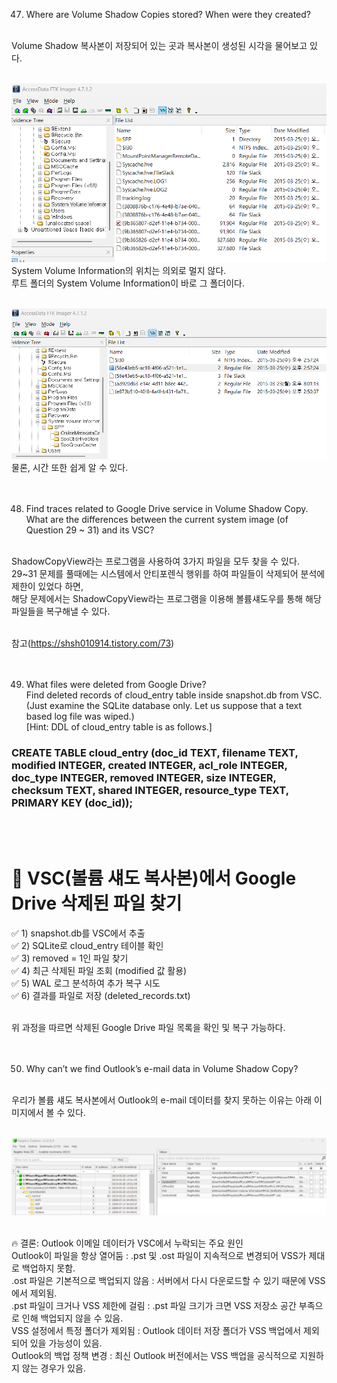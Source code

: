 47. Where are Volume Shadow Copies stored? When were they created?<br><br>

Volume Shadow 복사본이 저장되어 있는 곳과 복사본이 생성된 시각을 물어보고 있다.<br><br>

![alt text](1.png)<br>
System Volume Information의 위치는 의외로 멀지 않다.<br>
루트 폴더의 System Volume Information이 바로 그 폴더이다.<br><br>

![alt text](2.png)<br>
물론, 시간 또한 쉽게 알 수 있다.<br><br><br>

48. Find traces related to Google Drive service in Volume Shadow Copy.
    What are the differences between the current system image (of Question 29 ~ 31) and its VSC?<br><br>

ShadowCopyView라는 프로그램을 사용하여 3가지 파일을 모두 찾을 수 있다. 29~31 문제를 풀때에는 시스템에서 안티포렌식 행위를 하여 파일들이 삭제되어 분석에 제한이 있었다 하면,<br>
해당 문제에서는 ShadowCopyView라는 프로그램을 이용해 볼륨섀도우를 통해 해당 파일들을 복구해낼 수 있다.<br><br>

참고(https://shsh010914.tistory.com/73)<br><br><br>

49. What files were deleted from Google Drive?<br>
    Find deleted records of cloud_entry table inside snapshot.db from VSC.<br>
    (Just examine the SQLite database only. Let us suppose that a text based log file was wiped.)<br>
    [Hint: DDL of cloud_entry table is as follows.]<br>

### CREATE TABLE cloud_entry (doc_id TEXT, filename TEXT, modified INTEGER, created INTEGER, acl_role INTEGER, doc_type INTEGER, removed INTEGER, size INTEGER, checksum TEXT, shared INTEGER, resource_type TEXT, PRIMARY KEY (doc_id));

<br><br>

# 📌 VSC(볼륨 섀도 복사본)에서 Google Drive 삭제된 파일 찾기

✅ 1) snapshot.db를 VSC에서 추출<br>
✅ 2) SQLite로 cloud_entry 테이블 확인<br>
✅ 3) removed = 1인 파일 찾기<br>
✅ 4) 최근 삭제된 파일 조회 (modified 값 활용)<br>
✅ 5) WAL 로그 분석하여 추가 복구 시도<br>
✅ 6) 결과를 파일로 저장 (deleted_records.txt)<br><br>

위 과정을 따르면 삭제된 Google Drive 파일 목록을 확인 및 복구 가능하다.<br><br><br>

50. Why can’t we find Outlook’s e-mail data in Volume Shadow Copy?<br><br>

우리가 볼륨 섀도 복사본에서 Outlook의 e-mail 데이터를 찾지 못하는 이유는 아래 이미지에서 볼 수 있다.<br><br>

![alt text](image.png)<br><br>

🔥 결론: Outlook 이메일 데이터가 VSC에서 누락되는 주요 원인<br>
Outlook이 파일을 항상 열어둠 : .pst 및 .ost 파일이 지속적으로 변경되어 VSS가 제대로 백업하지 못함.<br>
.ost 파일은 기본적으로 백업되지 않음 : 서버에서 다시 다운로드할 수 있기 때문에 VSS에서 제외됨.<br>
.pst 파일이 크거나 VSS 제한에 걸림 : .pst 파일 크기가 크면 VSS 저장소 공간 부족으로 인해 백업되지 않을 수 있음.<br>
VSS 설정에서 특정 폴더가 제외됨 : Outlook 데이터 저장 폴더가 VSS 백업에서 제외되어 있을 가능성이 있음.<br>
Outlook의 백업 정책 변경 : 최신 Outlook 버전에서는 VSS 백업을 공식적으로 지원하지 않는 경우가 있음.<br><br>
